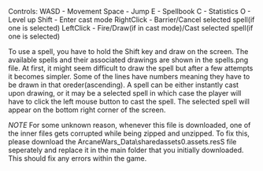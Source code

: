 Controls:
WASD - Movement
Space - Jump
E - Spellbook
C - Statistics
O - Level up
Shift - Enter cast mode
RightClick - Barrier/Cancel selected spell(if one is selected)
LeftClick - Fire/Draw(if in cast mode)/Cast selected spell(if one is selected)

To use a spell, you have to hold the Shift key and draw on the screen. The available spells and their associated drawings are shown in the spells.png file. 
At first, it might seem difficult to draw the spell but after a few attempts it becomes simpler. Some of the lines have numbers meaning they have to 
be drawn in that oreder(ascending). A spell can be either instantly cast upon drawing, or it may be a selected spell in which case the player will have
to click the left mouse button to cast the spell. The selected spell will appear on the bottom right corner of the screen.

*NOTE*
For some unknown reason, whenever this file is downloaded, one of the inner files gets corrupted while being zipped and unzipped. To fix this, please download the ArcaneWars_Data\sharedassets0.assets.resS file seperately and replace it in the main folder that you initially downloaded. This should fix any errors within the game.
